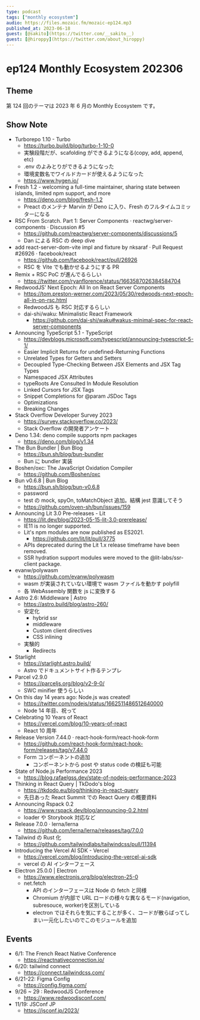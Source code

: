 ```yaml
---
type: podcast
tags: ["monthly ecosystem"]
audio: https://files.mozaic.fm/mozaic-ep124.mp3
published_at: 2023-06-18
guest: [@sakito](https://twitter.com/__sakito__)
guest: [@hiroppy](https://twitter.com/about_hiroppy)
---
```


# ep124 Monthly Ecosystem 202306

## Theme

第 124 回のテーマは 2023 年 6 月の Monthly Ecosystem です。


## Show Note

- Turborepo 1.10 - Turbo
  - https://turbo.build/blog/turbo-1-10-0
  - 実験段階だが、scafolding ができるようになる(copy, add, append, etc)
  - .env のよみとりができるようになった
  - 環境変数名でワイルドカードが使えるようになった
  - https://www.hygen.io/
- Fresh 1.2 - welcoming a full-time maintainer, sharing state between islands, limited npm support, and more
  - https://deno.com/blog/fresh-1.2
  - Preact のメンテナ Marvin が Deno に入り、Fresh のフルタイムコミッターになる
- RSC From Scratch. Part 1: Server Components · reactwg/server-components · Discussion #5
  - https://github.com/reactwg/server-components/discussions/5
  - Dan による RSC の deep dive
- add react-server-dom-vite impl and fixture by nksaraf · Pull Request #26926 · facebook/react
  - https://github.com/facebook/react/pull/26926
  - RSC を Vite でも動かせるようにする PR
- Remix + RSC PoC が進んでるらしい
  - https://twitter.com/ryanflorence/status/1663587026384584704
- RedwoodJS' Next Epoch: All In on React Server Components
  - https://tom.preston-werner.com/2023/05/30/redwoods-next-epoch-all-in-on-rsc.html
  - RedwoodJS も RSC 対応するらしい
  - dai-shi/waku: Minimalistic React Framework
    - https://github.com/dai-shi/waku#wakus-minimal-spec-for-react-server-components
- Announcing TypeScript 5.1 - TypeScript
  - https://devblogs.microsoft.com/typescript/announcing-typescript-5-1/
  - Easier Implicit Returns for undefined-Returning Functions
  - Unrelated Types for Getters and Setters
  - Decoupled Type-Checking Between JSX Elements and JSX Tag Types
  - Namespaced JSX Attributes
  - typeRoots Are Consulted In Module Resolution
  - Linked Cursors for JSX Tags
  - Snippet Completions for @param JSDoc Tags
  - Optimizations
  - Breaking Changes
- Stack Overflow Developer Survey 2023
  - https://survey.stackoverflow.co/2023/
  - Stack Overflow の開発者アンケート
- Deno 1.34: deno compile supports npm packages
  - https://deno.com/blog/v1.34
- The Bun Bundler | Bun Blog
  - https://bun.sh/blog/bun-bundler
  - Bun に bundler 実装
- Boshen/oxc: The JavaScript Oxidation Compiler
  - https://github.com/Boshen/oxc
- Bun v0.6.8 | Bun Blog
  - https://bun.sh/blog/bun-v0.6.8
  - password
  - test の mock, spyOn, toMatchObject 追加。結構 jest 意識してそう
  - https://github.com/oven-sh/bun/issues/159
- Announcing Lit 3.0 Pre-releases - Lit
  - https://lit.dev/blog/2023-05-15-lit-3.0-prerelease/
  - IE11 is no longer supported.
  - Lit's npm modules are now published as ES2021.
    - https://github.com/lit/lit/pull/3775
  - APIs deprecated during the Lit 1.x release timeframe have been removed.
  - SSR hydration support modules were moved to the @lit-labs/ssr-client package.
- evanw/polywasm
  - https://github.com/evanw/polywasm
  - wasm が実装されていない環境で wasm ファイルを動かす polyfill
  - 各 WebAssembly 関数を js に変換する
- Astro 2.6: Middleware | Astro
  - https://astro.build/blog/astro-260/
  - 安定化
    - hybrid ssr
    - middleware
    - Custom client directives
    - CSS inlining
  - 実験的
    - Redirects
- Starlight
  - https://starlight.astro.build/
  - Astro でドキュメントサイト作るテンプレ
- Parcel v2.9.0
  - https://parceljs.org/blog/v2-9-0/
  - SWC minifier 使うらしい
- On this day 14 years ago: Node.js was created!
  - https://twitter.com/nodejs/status/1662511486512640000
  - Node 14 年目、祝って
- Celebrating 10 Years of React
  - https://vercel.com/blog/10-years-of-react
  - React 10 周年
- Release Version 7.44.0 · react-hook-form/react-hook-form
  - https://github.com/react-hook-form/react-hook-form/releases/tag/v7.44.0
  - Form コンポーネントの追加
    - コンポーネントから post や status code の検証も可能
- State of Node.js Performance 2023
  - https://blog.rafaelgss.dev/state-of-nodejs-performance-2023
- Thinking in React Query | TkDodo's blog
  - https://tkdodo.eu/blog/thinking-in-react-query
  - 先日あった React Summit での React Query の概要資料
- Announcing Rspack 0.2
  - https://www.rspack.dev/blog/announcing-0.2.html
  - loader や Storybook 対応など
- Release 7.0.0 · lerna/lerna
  - https://github.com/lerna/lerna/releases/tag/7.0.0
- Tailwind の Rust 化
  - https://github.com/tailwindlabs/tailwindcss/pull/11394
- Introducing the Vercel AI SDK - Vercel
  - https://vercel.com/blog/introducing-the-vercel-ai-sdk
  - vercel の AI インターフェース
- Electron 25.0.0 | Electron
  - https://www.electronjs.org/blog/electron-25-0
  - net.fetch
    - API のインターフェースは Node の fetch と同様
    - Chromium が内部で URL ロードの様々な異なるモード(navigation, subresouce, worker)を区別している
    - electron ではそれらを気にすることが多く、コードが散らばってしまい一元化したいのでこのモジュールを追加


## Events

- 6/1: The French React Native Conference
  - https://reactnativeconnection.io/
- 6/20: tailwind connect
  - https://connect.tailwindcss.com/
- 6/21-22: Figma Config
  - https://config.figma.com/
- 9/26 ~ 29 : RedwoodJS Conference
  - https://www.redwoodjsconf.com/
- 11/19: JSConf JP
  - https://jsconf.jp/2023/